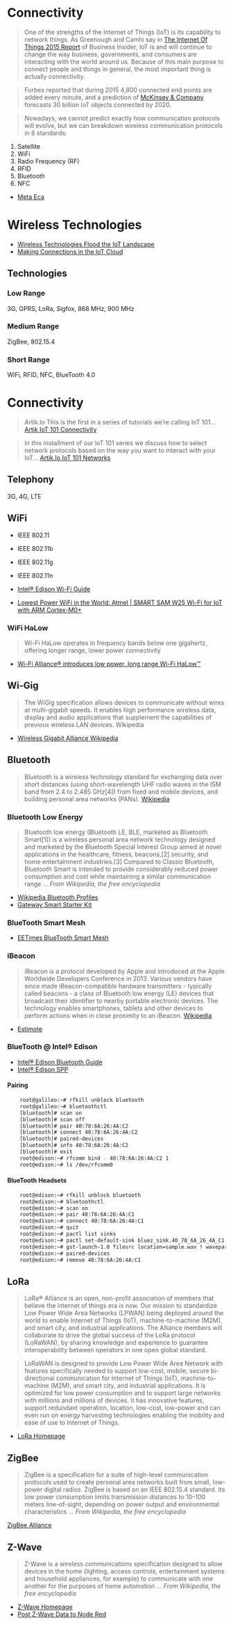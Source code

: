 # Connectivity

> One of the strengths of the Internet of Things (IoT) is its capability to network things. As Greenough and Camhi say in [The Internet Of Things 2015 Report](http://www.businessinsider.com/internet-of-things-2015-forecasts-of-the-industrial-iot-connected-home-and-more-2015-10) of Business Insider, IoT is and will continue to change the way business, governments, and consumers are interacting with the world around us. Because of this main purpose to connect people and things in general, the most important thing is actually connectivity.

> Forbes reported that during 2015 4,800 connected end points are added every minute, and a prediction of [McKinsey & Company](http://www.mckinsey.com/insights/high_tech_telecoms_internet/the_internet_of_things_sizing_up_the_opportunity) forecasts 30 billion IoT objects connected by 2020.

> Nowadays, we cannot predict exactly how communication protocols will evolve, but we can breakdown wireless communication protocols in 6 standards:

1. Satellite
2. WiFi
3. Radio Frequency (RF)
4. RFID
5. Bluetooth
6. NFC

- [Meta Eca](https://metaeca.wordpress.com/)

# Wireless Technologies

- [Wireless Technologies Flood the IoT Landscape](http://mwrf.com/systems/wireless-technologies-flood-iot-landscape)
- [Making Connections in the IoT Cloud](http://mwrf.com/systems/making-connections-iot-cloud)

## Technologies

### Low Range

3G, GPRS, LoRa, Sigfox, 868 MHz, 900 MHz

### Medium Range

ZigBee, 802.15.4

### Short Range

WiFi, RFID, NFC, BlueTooth 4.0


Connectivity
==

> Artik.Io This is the first in a series of tutorials we’re calling IoT 101... [Artik IoT 101 Connectivity](https://www.artik.io/blog/2015/iot-101-connectivity)

> In this installment of our IoT 101 series we discuss how to select network protocols based on the way you want to interact with your IoT... [Artik.Io IoT 101 Networks](https://www.artik.io/blog/2015/iot-101-networks) 

## Telephony

3G, 4G, LTE

## WiFi

- IEEE 802.11
- IEEE 802.11b
- IEEE 802.11g
- IEEE 802.11n

- [Intel® Edison Wi-Fi Guide](https://software.intel.com/en-us/articles/intel-edison-wi-fi-guide)
- [Lowest Power WiFi in the World: Atmel | SMART SAM W25 Wi-Fi for IoT with ARM Cortex-M0+](https://www.youtube.com/watch?v=pOFU0KCly80)

### WiFi HaLow

> Wi-Fi HaLow operates in frequency bands below one gigahertz, offering longer range, lower power connectivity

- [Wi-Fi Alliance® introduces low power, long range Wi-Fi HaLow™](https://www.wi-fi.org/news-events/newsroom/wi-fi-alliance-introduces-low-power-long-range-wi-fi-halow)

## Wi-Gig

> The WiGig specification allows devices to communicate without wires at multi-gigabit speeds. It enables high performance wireless data, display and audio applications that supplement the capabilities of previous wireless LAN devices. Wikipedia

- [Wireless Gigabit Alliance Wikipedia](https://en.wikipedia.org/wiki/Wireless_Gigabit_Alliance)

## Bluetooth

> Bluetooth is a wireless technology standard for exchanging data over short distances (using short-wavelength UHF radio waves in the ISM band from 2.4 to 2.485 GHz[4]) from fixed and mobile devices, and building personal area networks (PANs). [Wikipedia](https://en.wikipedia.org/wiki/Bluetooth)

### Bluetooth Low Energy

> Bluetooth low energy (Bluetooth LE, BLE, marketed as Bluetooth Smart[1]) is a wireless personal area network technology designed and marketed by the Bluetooth Special Interest Group aimed at novel applications in the healthcare, fitness, beacons,[2] security, and home entertainment industries.[3] Compared to Classic Bluetooth, Bluetooth Smart is intended to provide considerably reduced power consumption and cost while maintaining a similar communication range ... *From Wikipedia, the free encyclopedia*

- [Wikipedia Bluetooth Profiles](https://en.wikipedia.org/wiki/List_of_Bluetooth_profiles)
- [Gateway Smart Starter Kit](https://www.bluetooth.com/develop-with-bluetooth/developer-resources-tools/gateway?s=google2016&gclid=Cj0KEQiA3t-2BRCKivi-suDY24gBEiQAX1wiXFnagz0rAOa1bUa8ySwFFisOAraUewlTnmDWuG77-X0aAo128P8HAQ)

### BlueTooth Smart Mesh

- [EETimes BlueTooth Smart Mesh](http://www.eetimes.com/document.asp?doc_id=1325815)

### iBeacon

> iBeacon is a protocol developed by Apple and introduced at the Apple Worldwide Developers Conference in 2013. Various vendors have since made iBeacon-compatible hardware transmitters - typically called beacons - a class of Bluetooth low energy (LE) devices that broadcast their identifier to nearby portable electronic devices. The technology enables smartphones, tablets and other devices to perform actions when in close proximity to an iBeacon. [Wikipedia](https://en.wikipedia.org/wiki/IBeacon)

- [Estimote](http://estimote.com/)

### BlueTooth @ Intel® Edison

- [Intel® Edison Bluetooth Guide](http://www.intel.com/support/edison/sb/CS-035381.htm)
- [Intel® Edison SPP](https://software.intel.com/en-us/articles/connecting-the-intel-edison-board-to-your-android-phone-with-serial-port-profile-spp)

#### Pairing

```sh
    root@galileo:~# rfkill unblock bluetooth
    root@galileo:~# bluetoothctl
    [bluetooth]# scan on
    [bluetooth]# scan off
    [bluetooth]# pair 40:78:6A:26:4A:C2
    [bluetooth]# connect 40:78:6A:26:4A:C2
    [bluetooth]# paired-devices
    [bluetooth]# info 40:78:6A:26:4A:C2
    [bluetooth]# exit
    root@edison:~# rfcomm bind - 40:78:6A:26:4A:C2 1
    root@edison:~# ls /dev/rfcomm0
```

#### BlueTooth Headsets

```sh
    root@edison:~# rfkill unblock bluetooth
    root@edison:~# bluetoothctl
    root@edison:~# scan on
    root@edison:~# pair 40:78:6A:26:4A:C1
    root@edison:~# connect 40:78:6A:26:4A:C1
    root@edison:~# quit
    root@edison:~# pactl list sinks
    root@edison:~# pactl set-default-sink bluez_sink.40_78_6A_26_4A_C1
    root@edison:~# gst-launch-1.0 filesrc location=sample.wav ! waveparse ! pulsesink
    root@edison:~# paired-devices
    root@edison:~# remove 40:78:6A:26:4A:C1
```

## LoRa

> LoRa® Alliance is an open, non-profit association of members that believe the internet of things era is now. Our mission to standardize Low Power Wide Area Networks (LPWAN) being deployed around the world to enable Internet of Things (IoT), machine-to-machine (M2M), and smart city, and industrial applications. The Alliance members will collaborate to drive the global success of the LoRa protocol (LoRaWAN), by sharing knowledge and experience to guarantee interoperability between operators in one open global standard.

> LoRaWAN is designed to provide Low Power Wide Area Network with features specifically needed to support low-cost, mobile, secure bi-directional communication for Internet of Things (IoT), machine-to-machine (M2M), and smart city, and industrial applications. It is optimized for low power consumption and to support large networks with millions and millions of devices. It has innovative features, support redundant operation, location, low-cost, low-power and can even run on energy harvesting technologies enabling the mobility and ease of use to Internet of Things.

- [LoRa Homepage](https://www.lora-alliance.org/)

## ZigBee

> ZigBee is a specification for a suite of high-level communication protocols used to create personal area networks built from small, low-power digital radios. ZigBee is based on an IEEE 802.15.4 standard. Its low power consumption limits transmission distances to 10–100 meters line-of-sight, depending on power output and environmental characteristics ... *From Wikipedia, the free encyclopedia*

[ZigBee Alliance](http://www.zigbee.org/)

## Z-Wave

> Z-Wave is a wireless communications specification designed to allow devices in the home (lighting, access controls, entertainment systems and household appliances, for example) to communicate with one another for the purposes of home automation ... *From Wikipedia, the free encyclopedia*

- [Z-Wave Homepage](http://www.z-wave.com/)
- [Post Z-Wave Data to Node Red](https://www.ibm.com/developerworks/community/blogs/cee6c09c-a315-4b04-ad14-57d6a60fa8bb/entry/post_z_wave_data_to_node_red?lang=en)

